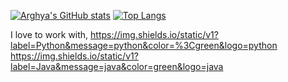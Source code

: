 <!-- Banner -->

[![Arghya's GitHub stats](https://github-readme-stats.vercel.app/api?username=arghyasahoo&theme=github_dark)](https://github.com/anuraghazra/github-readme-stats)
[![Top Langs](https://github-readme-stats.vercel.app/api/top-langs/?username=arghyasahoo&theme=github_dark)](https://github.com/anuraghazra/github-readme-stats)

I love to work with,
https://img.shields.io/static/v1?label=Python&message=python&color=%3Cgreen&logo=python
https://img.shields.io/static/v1?label=Java&message=java&color=green&logo=java

